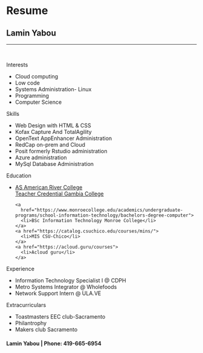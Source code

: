 <div id="header"></div>
<div class="left"></div>
<div class="stuff">
  <br><br>
  <h1>Resume</h1>
  <h2>Lamin Yabou </h2>
  <hr />
  <br>
  <p class="head">Interests</p>
  <ul>
    <li>Cloud computing</li>
    <li>Low code</li>
    <li>Systems Administration- Linux</li>
    <li>Programming</li>
    <li>Computer Science</li>
  </ul>
  <p class="head">Skills</p>
  <ul>
    <li>Web Design with HTML & CSS</li>
    <li>Kofax Capture And TotalAgility</li>
    <li>OpenText AppEnhancer Administration</li>
    <li>RedCap on-prem and Cloud</li>
    <li>Posit formerly Rstudio administration</li>
    <li>Azure administration</li>
    <li>MySql Database Administration</li>

  </ul>
  <p class="head">Education</p>
  <ul>
    <!--Link-->
    <a
      href="https://arc.losrios.edu/academics/programs-and-majors/computer-information-science#:~:text=A.S.%20in%20CIS%3A%20Database%20Management">
      <li>AS American River College</li>
    </a>
    <a href="https://gc.edu.gm/schools/>" <li>Teacher Credential Gambia College</li></a>

    <a
      href="https://www.monroecollege.edu/academics/undergraduate-programs/school-information-technology/bachelors-degree-computer">
      <li>BSc Information Technology Monroe College</li>
    </a>
    <a href="https://catalog.csuchico.edu/courses/mins/">
      <li>MIS CSU-Chico</li>
    </a>
    <a href="https://acloud.guru/courses">
      <li>Acloud guru</li>
    </a>
  </ul>
  <p class="head">Experience</p>
  <ul>
    <li>Information Technology Specialist I @ CDPH</li>
    <li>Metro Systems Integrator @ Wholefoods</li>
    <li>Network Support Intern @ ULA.VE</li>
  </ul>
  <p class="head">Extracurriculars</p>
  <ul>
    <li>Toastmasters EEC club-Sacramento</li>
    <li>Philantrophy</li>
    <li>Makers club Sacramento</li>

  </ul>
</div>
<div class="right"></div>
<div id="footer">
  <h4> Lamin Yabou | Phone: 419-665-6954</h4>
</div>
